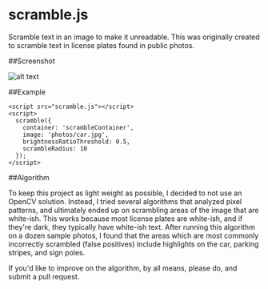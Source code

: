 scramble.js
=========

Scramble text in an image to make it unreadable.  This was originally created to scramble text in license plates found in public photos.

##Screenshot

![alt text][logo]

[logo]: https://raw.github.com/ericdrowell/scramble/master/screenshot.png "scramble.js screenshot"

##Example
    <div id="scramberContainer"></div>

    <script src="scramble.js"></script>
    <script>
      scramble({
        container: 'scrambleContainer',
        image: 'photos/car.jpg',
        brightnessRatioThreshold: 0.5,
        scrambleRadius: 10
      });
    </script>

##Algorithm

To keep this project as light weight as possible, I decided to not use an OpenCV solution.  Instead, I tried several algorithms that analyzed pixel patterns, and ultimately ended up on scrambling areas of the image that are white-ish.  This works because most license plates are white-ish, and if they're dark, they typically have white-ish text.  After running this algorithm on a dozen sample photos, I found that the areas which are most commonly incorrectly scrambled (false positives) include highlights on the car, parking stripes, and sign poles.

If you'd like to improve on the algorithm, by all means, please do, and submit a pull request.



